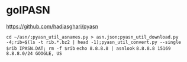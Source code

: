 # goIPASN
https://github.com/hadiasghari/pyasn

`cd ~/asn/;pyasn_util_asnames.py > asn.json;pyasn_util_download.py -4;rib=$(ls -t rib.*.bz2 | head -1);pyasn_util_convert.py --single $rib IPASN.DAT; rm -f $rib`
`echo 8.8.8.8 | asnlook`
`8.8.8.8 15169 8.8.8.0/24 GOOGLE, US`
